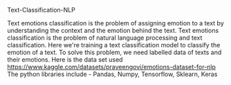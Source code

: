 Text-Classification-NLP

Text emotions classification is the problem of assigning emotion to a text by understanding the context and the emotion behind the text.
Text emotions classification is the problem of natural language processing and text classification. Here we're training a text classification model to classify the emotion of a text.
To solve this problem, we need labelled data of texts and their emotions. 
Here is the data set used https://www.kaggle.com/datasets/praveengovi/emotions-dataset-for-nlp
The python libraries include - Pandas, Numpy, Tensorflow, Sklearn, Keras
